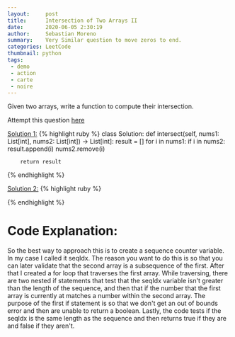 ```yaml
---
layout:     post
title:      Intersection of Two Arrays II
date:       2020-06-05 2:30:19
author:     Sebastian Moreno
summary:    Very Similar question to move zeros to end.
categories: LeetCode
thumbnail: python
tags:
 - demo
 - action
 - carte
 - noire
---
```


Given two arrays, write a function to compute their intersection.

Attempt this question [here][1]


<ins>Solution 1:</ins>
{% highlight ruby %}
class Solution:
    def intersect(self, nums1: List[int], nums2: List[int]) -> List[int]:
        result = []
        for i in nums1:
            if i in nums2:
                result.append(i)
                nums2.remove(i)

        return result
{% endhighlight %}

<ins>Solution 2:</ins>
{% highlight ruby %}

{% endhighlight %}
# Code Explanation:
So the best way to approach this is to create a sequence counter variable. In my case I called it seqIdx. The reason you want to do this is so that you can later validate that the second array is a subsequence of the first. After that I created a for loop that traverses the first array. While traversing, there are two nested if statements that test that the seqIdx variable isn't greater than the length of the sequence, and then that if the number that the first array is currently at matches a number within the second array. The purpose of the first if statement is so that we don't get an out of bounds error and then are unable to return a boolean. Lastly, the code tests if the seqIdx is the same length as the sequence and then returns true if they are and false if they aren't.

[1]: https://leetcode.com/explore/interview/card/top-interview-questions-easy/92/array/674/
